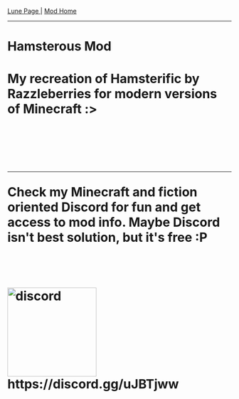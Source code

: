<p><a href="../../index">Lune Page   </a> | <a href="/index">    Mod Home</a></p>

<hr>

<h1>Hamsterous Mod<h1>
  <p>My recreation of Hamsterific by Razzleberries for modern versions of Minecraft :></p><br><br>
  
<hr>
  
<p>Check my Minecraft and fiction oriented Discord for fun and get access to mod info. Maybe Discord isn't best solution, but it's free :P</p><br><br>
<img src="https://discordapp.com/assets/fc0b01fe10a0b8c602fb0106d8189d9b.png" width="200" title="discord"><br>
https://discord.gg/uJBTjww<br><br>
